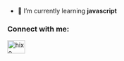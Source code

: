  - 🌱 I’m currently learning **javascript**

<h3 align="left">Connect with me:</h3>
<p align="left">
<a href="https://www.youtube.com/c/hixo" target="blank"><img align="center" src="https://raw.githubusercontent.com/rahuldkjain/github-profile-readme-generator/master/src/images/icons/Social/youtube.svg" alt="hixo" height="30" width="40" /></a>
</p>

